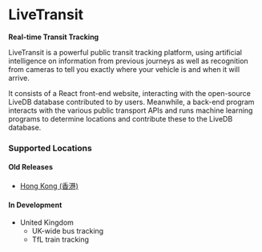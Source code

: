 # LiveTransit
**Real-time Transit Tracking**

LiveTransit is a powerful public transit tracking platform, using artificial intelligence on information from previous journeys as well as recognition from cameras to tell you exactly where your vehicle is and when it will arrive.

It consists of a React front-end website, interacting with the open-source LiveDB database contributed to by users. Meanwhile, a back-end program interacts with the various public transport APIs and runs machine learning programs to determine locations and contribute these to the LiveDB database.

### Supported Locations

#### Old Releases
* [Hong Kong (香港)](https://livetransit.sebdoe.com/buses)

#### In Development
* United Kingdom
  * UK-wide bus tracking
  * TfL train tracking
